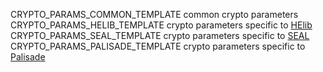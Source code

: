 CRYPTO_PARAMS_COMMON_TEMPLATE			common crypto parameters
CRYPTO_PARAMS_HELIB_TEMPLATE			crypto parameters specific to [HElib](https://github.com/shaih/HElib)
CRYPTO_PARAMS_SEAL_TEMPLATE				crypto parameters specific to [SEAL](https://www.microsoft.com/en-us/research/project/simple-encrypted-arithmetic-library/)
CRYPTO_PARAMS_PALISADE_TEMPLATE			crypto parameters specific to [Palisade](https://git.njit.edu/palisade/PALISADE)